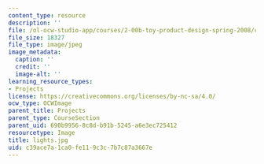 ```yaml
---
content_type: resource
description: ''
file: /ol-ocw-studio-app/courses/2-00b-toy-product-design-spring-2008/c39ace7a1ca0fe119c3c7b7c87a3667e_lights.jpg
file_size: 18327
file_type: image/jpeg
image_metadata:
  caption: ''
  credit: ''
  image-alt: ''
learning_resource_types:
- Projects
license: https://creativecommons.org/licenses/by-nc-sa/4.0/
ocw_type: OCWImage
parent_title: Projects
parent_type: CourseSection
parent_uid: 690b9956-8c8d-b91b-5245-a6e3ec725412
resourcetype: Image
title: lights.jpg
uid: c39ace7a-1ca0-fe11-9c3c-7b7c87a3667e
---
```

